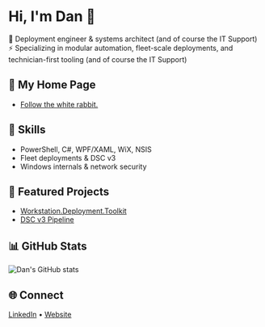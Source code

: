 # Hi, I'm Dan 👋

🚀 Deployment engineer & systems architect (and of course the IT Support)  
⚡ Specializing in modular automation, fleet-scale deployments, and technician-first tooling (and of course the IT Support)

## 💼 My Home Page
- [Follow the white rabbit.](https;//thedamits.com/dan)

## 🔧 Skills
- PowerShell, C#, WPF/XAML, WiX, NSIS
- Fleet deployments & DSC v3
- Windows internals & network security

## 📂 Featured Projects
- [Workstation.Deployment.Toolkit](https://github.com/yourhandle/Workstation.Deployment.Toolkit)
- [DSC v3 Pipeline](https://github.com/dan-damit/WS_Setup_6/blob/main/WS_Setup_6.Core/Services/BaselineService.cs)

## 📊 GitHub Stats
![Dan's GitHub stats](https://github-readme-stats.vercel.app/api?username=dan-damit&show_icons=true&theme=radical&hide_rank=true)

## 🌐 Connect
[LinkedIn](https://www.linkedin.com/in/daniel-damit/) • [Website](https://thedamits.com)
